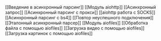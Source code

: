 [[Введение в асинхронный парсинг]]
[[Модуль aiohttp]]
[[Асинхронный запрос]]
[[Асинхронный парсинг с прокси]]
[[aiohttp работа с SOCKS]]
[[Асинхронный парсинг с bs4]]
[[Повтор неуспешного подключения]]
[[Эталонный асинхронный парсер]]
[[Модуль aiofiles]]
[[Обработка файла с помощью aiofiles]]
[[Загрузка видео с помощью aiofiles]]
[[Загрузка картинок с помощью aiofiles]]

